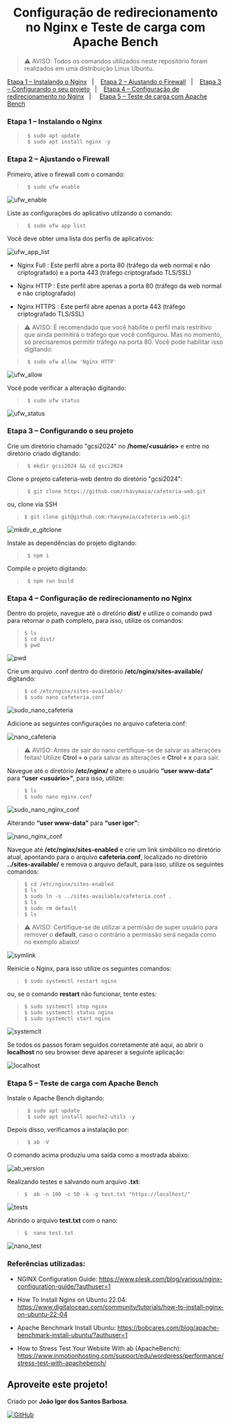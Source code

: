 <h1 align="center">Configuração de redirecionamento no Nginx e Teste de carga com Apache Bench</h1>

> ⚠️ AVISO: Todos os comandos utilizados neste repositório foram realizados em uma distribuição Linux Ubuntu.

<p>
  <a href="#etapa1">Etapa 1 – Instalando o Nginx</a>&nbsp;&nbsp;&nbsp;|&nbsp;&nbsp;&nbsp;
  <a href="#etapa2">Etapa 2 – Ajustando o Firewall</a>&nbsp;&nbsp;&nbsp;|&nbsp;&nbsp;&nbsp;
  <a href="#etapa3">Etapa 3 – Configurando o seu projeto</a>&nbsp;&nbsp;&nbsp;|&nbsp;&nbsp;&nbsp;
  <a href="#etapa4">Etapa 4 – Configuração de redirecionamento no Nginx</a>&nbsp;&nbsp;&nbsp;| &nbsp;&nbsp;&nbsp;
  <a href="#etapa5">Etapa 5 – Teste de carga com Apache Bench</a>&nbsp;&nbsp;&nbsp;&nbsp;&nbsp;&nbsp;
</p>

<div id='etapa1'></div>

### Etapa 1 – Instalando o Nginx

>      $ sudo apt update
>      $ sudo apt install nginx -y


<div id='etapa2'></div>

### Etapa 2 – Ajustando o Firewall

Primeiro, ative o firewall com o comando:
    
>      $ sudo ufw enable

  ![ufw_enable](assets/ufw_enable.png)

Liste as configurações do aplicativo utilzando o comando:

>      $ sudo ufw app list

Você deve obter uma lista dos perfis de aplicativos:

  ![ufw_app_list](assets/ufw_app_list.png)

- Nginx Full : Este perfil abre a porta 80 (tráfego da web normal e não criptografado) e a porta 443 (tráfego criptografado TLS/SSL)

- Nginx HTTP : Este perfil abre apenas a porta 80 (tráfego da web normal e não criptografado)

- Nginx HTTPS : Este perfil abre apenas a porta 443 (tráfego criptografado TLS/SSL)

> ⚠️ AVISO: É recomendado que você habilite o perfil mais restritivo que ainda permitirá o tráfego que você configurou. Mas no momento, só precisaremos permitir tráfego na porta 80.
Você pode habilitar isso digitando:

>      $ sudo ufw allow 'Nginx HTTP'

  ![ufw_allow](assets/ufw_allow.png)

Você pode verificar a alteração digitando:

>      $ sudo ufw status

  ![ufw_status](assets/ufw_status.png)

<div id='etapa3'></div>

### Etapa 3 – Configurando o seu projeto
Crie um diretório chamado "gcsi2024" no **/home/<usuário>** e entre no diretório criado digitando:

>      $ mkdir gcsi2024 && cd gsci2024

Clone o projeto cafeteria-web dentro do diretório "gcsi2024":

>      $ git clone https://github.com/rhavymaia/cafeteria-web.git

   ou, clone via SSH

>     $ git clone git@github.com:rhavymaia/cafeteria-web.git

  ![mkdir_e_gitclone](assets/mkdir_e_gitclone.png)

Instale as dependências do projeto digitando:

>      $ npm i

Compile o projeto digitando: 

>      $ npm run build

<div id='etapa4'></div>

### Etapa 4 – Configuração de redirecionamento no Nginx

Dentro do projeto, navegue até o diretório **dist/** e utilize o comando pwd para retornar o path completo, para isso, utilize os comandos:

>     $ ls
>     $ cd dist/
>     $ pwd

  ![pwd](assets/pwd.png)

Crie um arquivo .conf dentro do diretório **/etc/nginx/sites-available/** digitando:

>     $ cd /etc/nginx/sites-available/
>     $ sudo nano cafeteria.conf

  ![sudo_nano_cafeteria](assets/sudo_nano_cafeteria_conf.png)

Adicione as seguintes configurações no arquivo cafeteria.conf:

  ![nano_cafeteria](assets/nano_cafeteria_conf.png)

> ⚠️ AVISO: Antes de sair do nano certifique-se de salvar as alterações feitas! Utilize **Ctrol + o** para salvar as alterações e **Ctrol + x** para sair.

Navegue até o diretório **/etc/nginx/** e altere o usuário **“user www-data”** para **“user <usuário>”**, para isso, utilize:
	    
>     $ ls
>     $ sudo nano nginx.conf

  ![sudo_nano_nginx_conf](assets/sudo_nano_nginx_conf.png)

Alterando **“user www-data”** para **“user igor”**:

  ![nano_nginx_conf](assets/nano_nginx_conf.png)

Navegue até **/etc/nginx/sites-enabled** e crie um link simbólico no diretório atual, apontando para o arquivo **cafeteria.conf**, localizado no diretório **../sites-available/** e remova o arquivo default, para isso, utilize os seguintes comandos:

>     $ cd /etc/nginx/sites-enabled
>     $ ls
>     $ sudo ln -s ../sites-available/cafeteria.conf .
>     $ ls
>     $ sudo rm default
>     $ ls
    
> ⚠️ AVISO: Certifique-se de utilizar a permisão de super usuário para remover o **default**, caso o contrário a permissão será negada como no exemplo abaixo!

  ![symlink](assets/symlink.png)

Reinicie o Nginx, para isso utilize os seguintes comandos:

>     $ sudo systemctl restart nginx

ou, se o comando **restart** não funcionar, tente estes: 

>     $ sudo systemctl stop nginx
>     $ sudo systemctl status nginx
>     $ sudo systemctl start nginx

  ![systemclt](assets/systemctl.png)

Se todos os passos foram seguidos corretamente até aqui, ao abrir o **localhost** no seu browser deve aparecer a seguinte aplicação:

  ![localhost](assets/localhost.png)

<div id='etapa5'></div>

### Etapa 5 – Teste de carga com Apache Bench

Instale o Apache Bench digitando: 

>      $ sudo apt update
>      $ sudo apt install apache2-utils -y

Depois disso, verificamos a instalação por:
>      $ ab -V

O comando acima produziu uma saída como a mostrada abaixo:

  ![ab_version](assets/ab_version.png)

Realizando testes e salvando num arquivo **.txt**: 

>     $  ab -n 100 -c 50 -k -g test.txt "https://localhost/"

  ![tests](assets/tests.png)

Abrindo o arquivo **test.txt** com o nano: 

>     $  nano test.txt

  ![nano_test](assets/nano_test.png)

### Referências utilizadas:

- NGINX Configuration Guide: https://www.plesk.com/blog/various/nginx-configuration-guide/?authuser=1

- How To Install Nginx on Ubuntu 22.04: https://www.digitalocean.com/community/tutorials/how-to-install-nginx-on-ubuntu-22-04

- Apache Benchmark Install Ubuntu: https://bobcares.com/blog/apache-benchmark-install-ubuntu/?authuser=1

- How to Stress Test Your Website With ab (ApacheBench): https://www.inmotionhosting.com/support/edu/wordpress/performance/stress-test-with-apachebench/


## Aproveite este projeto!

Criado por **João Igor dos Santos Barbosa**.

[![GitHub](https://img.shields.io/badge/github-%23121011.svg?style=for-the-badge&logo=github&logoColor=white)](https://github.com/ignizxl)